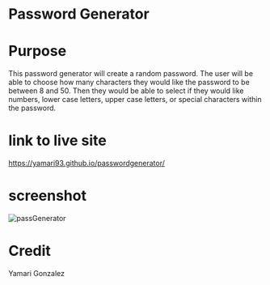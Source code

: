 # Password Generator

# Purpose
This password generator will create a random password. The user will be able to choose how many characters they would like the password to be between 8 and 50. Then they would be able to select if they would like numbers, lower case letters, upper case letters, or special characters within the password.

# link to live site

https://yamari93.github.io/passwordgenerator/


# screenshot
![passGenerator](https://user-images.githubusercontent.com/115761662/201792540-80827db4-ffaa-4b7d-bdd5-455b8f3ecfb9.png)

# Credit
Yamari Gonzalez
